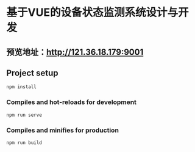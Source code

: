 # 基于VUE的设备状态监测系统设计与开发

## 预览地址：http://121.36.18.179:9001


## Project setup
```
npm install
```

### Compiles and hot-reloads for development
```
npm run serve
```

### Compiles and minifies for production
```
npm run build
```
